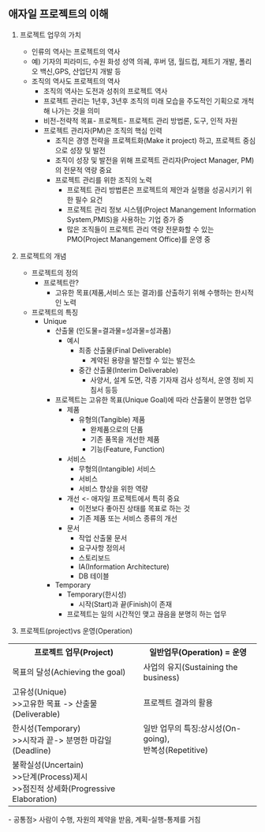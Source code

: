 ## 애자일 프로젝트의 이해
1. 프로젝트 업무의 가치
   - 인류의 역사는 프로젝트의 역사
   - 예) 기자의 피라미드, 수원 화성 성역 의궤, 후버 댐, 월드컵, 제트기 개발, 폴리오 백신,GPS, 산업단지 개발 등
   - 조직의 역사도 프로젝트의 역사
     - 조직의 역사는 도전과 성취의 프로젝트 역사
     - 프로젝트 관리는 1년후, 3년후 조직의 미래 모습을 주도적인 기획으로 개척해 나가는 것을 의미
     - 비전-전략적 목표- 프로젝트- 프로젝트 관리 방법론, 도구, 인적 자원 
     - 프로젝트 관리자(PM)은 조직의 핵심 인력
       - 조직은 경영 전략을 프로젝트화(Make it project) 하고, 프로젝트 중심으로 성장 및 발전
       - 조직이 성장 및 발전을 위해 프로젝트 관리자(Project Manager, PM)의 전문적 역량 중요
       - 프로젝트 관리를 위한 조직의 노력
         - 프로젝트 관리 방법론은 프로젝트의 제안과 실행을 성공시키기 위한 필수 요건
         - 프로젝트 관리 정보 시스템(Project Manangement Information System,PMIS)을 사용하는 기업 증가 중
         - 많은 조직들이 프로젝트 관리 역량 전문화할 수 있는 PMO(Project Manangement Office)를 운영 중

2. 프로젝트의 개념
   - 프로젝트의 정의 
     - 프로젝트란?
       - 고유한 목표(제품,서비스 또는 결과)를 산출하기 위해 수행하는 한시적인 노력
   - 프로젝트의 특징
     - Unique
       - 산출물 (인도물=결과물=성과물=성과품)
         - 예시
           - 최종 산출물(Final Deliverable)
             - 계약된 용량을 발전할 수 있는 발전소
           - 중간 산출물(Interim Deliverable)
             - 사양서, 설계 도면, 각종 기자재 검사 성적서, 운영 정비 지침서 등등
       - 프로젝트는 고유한 목표(Unique Goal)에 따라 산출물이 분명한 업무
         - 제품
           - 유형의(Tangible) 제품
             - 완제품으로의 단품
             - 기존 품목을 개선한 제품
             - 기능(Feature, Function)
         - 서비스
           - 무형의(Intangible) 서비스
           - 서비스
           - 서비스 향상을 위한 역량
         - 개선 <- 애자일 프로젝트에서 특히 중요
           - 이전보다 좋아진 상태를 목표로 하는 것
            - 기존 제품 또는 서비스 종류의 개선
         - 문서
           - 작업 산출물 문서
           - 요구사항 정의서
           - 스토리보드
           - IA(Information Architecture)
           - DB 테이블
       - Temporary
         - Temporary(한시성)
           - 시작(Start)과 끝(Finish)이 존재
         - 프로젝트는 일의 시간적인 맺고 끊음을 분명히 하는 업무
3. 프로젝트(project)vs 운영(Operation)
<table>
<tr><th>
프로젝트 업무(Project)</th><th>일반업무(Operation) = 운영</th></tr>
<tr><td>목표의 달성(Achieving the goal)</td><td>사업의 유지(Sustaining the business)</td></tr>
<tr><td>고유성(Unique)<br>>>고유한 목표 -> 산출물(Deliverable)</td><td>프로젝트 결과의 활용</td></tr>
<tr><td>한시성(Temporary)<br>>>시작과 끝-> 분명한 마감일(Deadline)</td><td>일반 업무의 특징:상시성(On-going),<br>반복성(Repetitive)</td></tr>
<tr><td>불확실성(Uncertain)<br>>>단계(Process)제시<br>>>점진적 상세화(Progressive Elaboration)</td></tr>

</table>
- 공통점> 사람이 수행, 자원의 제약을 받음, 계획-실행-통제를 거침

